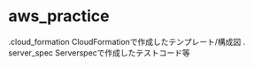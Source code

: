 # aws_practice
.cloud_formation
  CloudFormationで作成したテンプレート/構成図
. server_spec
  Serverspecで作成したテストコード等

